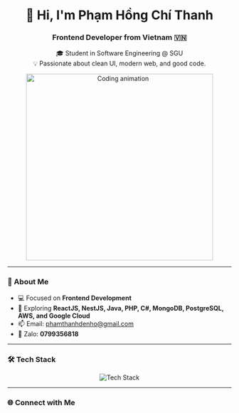 <h1 align="center">👋 Hi, I'm Phạm Hồng Chí Thanh</h1>
<h3 align="center">Frontend Developer from Vietnam 🇻🇳</h3>

<p align="center">
  🎓 Student in Software Engineering @ SGU  
  <br>
  💡 Passionate about clean UI, modern web, and good code.
</p>

<p align="center">
  <img 
    src="https://giphy.com/gifs/FabBuilder-fabbuilder-sNpgrhRUmhJhDQCceA" 
    width="420" 
    alt="Coding animation"
  >
</p>

---

### 🧠 About Me

- 💻 Focused on **Frontend Development**  
- 🌱 Exploring **ReactJS, NestJS, Java, PHP, C#, MongoDB, PostgreSQL, AWS, and Google Cloud**  
- 📫 Email: [phamthanhdenho@gmail.com](mailto:phamthanhdenho@gmail.com)  
- 📱 Zalo: **0799356818**

---

### 🛠️ Tech Stack

<p align="center">
  <img src="https://skillicons.dev/icons?i=react,nestjs,php,java,cs,js,ts,html,css,aws,gcp,mysql,mongodb,postgres,spring" alt="Tech Stack" />
</p>

---

### 🌐 Connect with Me

